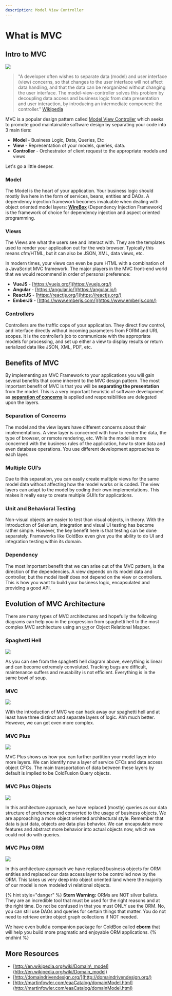 ```yaml
---
description: Model View Controller
---
```


# What is MVC

## Intro to MVC

![](../.gitbook/assets/mvc-overview.png)

> "A developer often wishes to separate data \(model\) and user interface \(view\) concerns, so that changes to the user interface will not affect data handling, and that the data can be reorganized without changing the user interface. The model-view-controller solves this problem by decoupling data access and business logic from data presentation and user interaction, by introducing an intermediate component: the controller." [Wikipedia](http://en.wikipedia.org/wiki/Model-view-controller)​

MVC is a popular design pattern called [Model View Controller](http://en.wikipedia.org/wiki/Model–view–controller) which seeks to promote good maintainable software design by separating your code into 3 main tiers:

* **Model**  - Business Logic, Data, Queries, Etc
* **View** - Representation of your models, queries, data.
* **Controller** - Orchestrator of client request to the appropriate models and views

Let's go a little deeper.

### Model

The Model is the heart of your application. Your business logic should mostly live here in the form of services, beans, entities and DAOs. A dependency injection framework becomes invaluable when dealing with object oriented model layers: [**WireBox**](https://wirebox.ortusbooks.com) \(Dependency Injection Framework\) is the framework of choice for dependency injection and aspect oriented programming.

### Views

The Views are what the users see and interact with. They are the templates used to render your application out for the web browser. Typically this means cfm/HTML, but it can also be JSON, XML, data views, etc.

In modern times, your views can even be pure HTML with a combination of a JavaScript MVC framework. The major players in the MVC front-end world that we would recommend in order of personal preference:

* **VueJS** - [https://vuejs.org/](https://vuejs.org/)
* **Angular** - [https://angular.io/](https://angular.io/)
* **ReactJS** - [https://reactjs.org/](https://reactjs.org/)
* **EmberJS** - [https://www.emberjs.com/](https://www.emberjs.com/)

### Controllers

Controllers are the traffic cops of your application. They direct flow control, and interface directly without incoming parameters from FORM and URL scopes. It is the controller’s job to communicate with the appropriate models for processing, and set up either a view to display results or return serialized data like JSON, XML, PDF, etc.

## Benefits of MVC

By implementing an MVC Framework to your applications you will gain several benefits that come inherent to the MVC design pattern. The most important benefit of MVC is that you will be **separating the presentation** from the model. This is a very important heuristic of software development as [**separation of concerns**](https://en.wikipedia.org/wiki/Separation_of_concerns) is applied and responsibilities are delegated upon the layers.

### Separation of Concerns

The model and the view layers have different concerns about their implementations. A view layer is concerned with how to render the data, the type of browser, or remote rendering, etc. While the model is more concerned with the business rules of the application, how to store data and even database operations. You use different development approaches to each layer.

### Multiple GUI’s

Due to this separation, you can easily create multiple views for the same model data without affecting how the model works or is coded. The view layers can adapt to the model by coding their own implementations. This makes it really easy to create multiple GUI’s for applications.

### Unit and Behavioral Testing

Non-visual objects are easier to test than visual objects, in theory. With the introduction of Selenium, integration and visual UI testing has become rather simple. However, the key benefit here is that testing can be done separately. Frameworks like ColdBox even give you the ability to do UI and integration testing within its domain.

### Dependency

The most important benefit that we can arise out of the MVC pattern, is the direction of the dependencies. A view depends on its model data and controller, but the model itself does not depend on the view or controllers. This is how you want to build your business logic, encapsulated and providing a good API.

## Evolution of MVC Architecture <a id="coldbox-mvc"></a>

There are many types of MVC architectures and hopefully the following diagrams can help you in the progression from spaghetti hell to the most complex MVC architecture using an [`ORM`](https://en.wikipedia.org/wiki/Object-relational_mapping) or Object Relational Mapper.

### Spaghetti Hell

![](../.gitbook/assets/spaghetti.png)

As you can see from the spaghetti hell diagram above, everything is linear and can become extremely convoluted. Tracking bugs are difficult, maintenance suffers and reusability is not efficient. Everything is in the same bowl of soup.

### MVC

![](../.gitbook/assets/mvc.png)

With the introduction of MVC we can hack away our spaghetti hell and at least have three distinct and separate layers of logic. Ahh much better. However, we can get even more complex.

### MVC Plus

![](../.gitbook/assets/MVC+.png)

MVC Plus shows us how you can further partition your model layer into more layers. We can identify now a layer of service CFCs and data access object CFCs. The main transportation of data between these layers by default is implied to be ColdFusion Query objects.

### MVC Plus Objects

![](../.gitbook/assets/MVC+objects.png)

In this architecture approach, we have replaced \(mostly\) queries as our data structure of preference and converted to the usage of business objects. We are approaching a more object oriented architectural style. Remember that data is just data, objects are data plus behavior. We can encapsulate more features and abstract more behavior into actual objects now, which we could not do with queries.

### MVC Plus ORM

![](../.gitbook/assets/MVC+ORM.png)

In this architecture approach we have replaced business objects for ORM entities and replaced our data access layer to be controlled now by the ORM. This takes us very deep into object oriented land where the majority of our model is now modeled vi relational objects.

{% hint style="danger" %}
**Stern Warning:** ORMs are NOT silver bullets. They are an incredible tool that must be used for the right reasons and at the right time. Do not be confused in that you must ONLY use the ORM. No, you can still use DAOs and queries for certain things that matter. You do not need to retrieve entire object graph collections if NOT needed.

We have even build a companion package for ColdBox called [**cborm**](https://github.com/coldbox-modules/cbox-cborm) that will help you build more pragmatic and enjoyable ORM applications.
{% endhint %}

## More Resources <a id="resources"></a>

* ​[http://en.wikipedia.org/wiki/Domain\_model](http://en.wikipedia.org/wiki/Domain_model)​
* ​[http://domaindrivendesign.org/](http://domaindrivendesign.org/)​
* ​[http://martinfowler.com/eaaCatalog/domainModel.html](http://martinfowler.com/eaaCatalog/domainModel.html)​

